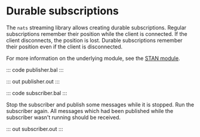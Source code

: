 # Durable subscriptions

The `nats` streaming library allows creating durable subscriptions.
Regular subscriptions remember their position while the client is connected. If the client
disconnects, the position is lost. Durable subscriptions
remember their position even if the client is disconnected.

For more information on the underlying module, 
see the [STAN module](https://lib.ballerina.io/ballerinax/stan/latest).

::: code publisher.bal :::

::: out publisher.out :::

::: code subscriber.bal :::

Stop the subscriber and publish some messages while it is stopped.
Run the subscriber again.
All messages which had been published while the subscriber wasn't running should be received.

::: out subscriber.out :::
